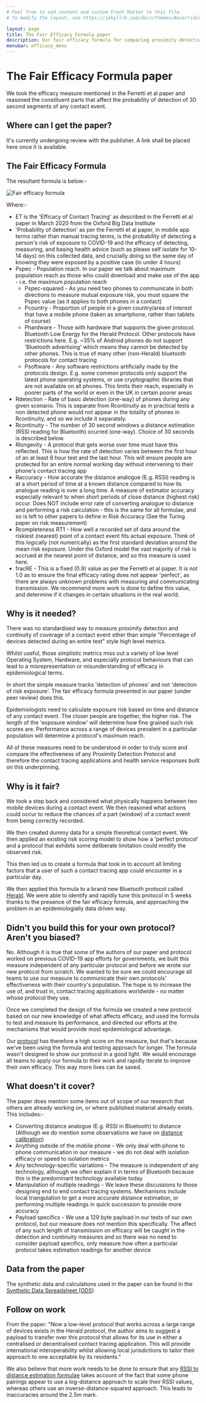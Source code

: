 ```yaml
---
# Feel free to add content and custom Front Matter to this file.
# To modify the layout, see https://jekyllrb.com/docs/themes/#overriding-theme-defaults

layout: page
title: The Fair Efficacy Formula paper
description: Our fair efficacy formula for comparing proximity detection protocols
menubar: efficacy_menu
---
```


# The Fair Efficacy Formula paper

We took the efficacy measure mentioned in the Ferretti et al paper and reasoned
the constituent parts that affect the probability of detection of 30 second
segments of any contact event.

## Where can I get the paper?

It's currently undergoing review with the publisher. A link shall be placed here once it is available.

## The Fair Efficacy Formula

The resultant formula is below:-

![Fair efficacy formula](../images/paper-measure-formula.png)

Where:-

- ET is the 'Efficacy of Contact Tracing' as described in the Ferretti et al paper in March 2020 from the Oxford Big Data Institute
- 'Probability of detection' as per the Ferretti et al paper, in mobile app terms rather than manual tracing terms, is the probability of detecting a person's risk of exposure to COVID-19 and the efficacy of detecting, measuring, and basing health advice (such as please self isolate for 10-14 days) on this collected data, and crucially doing so the same day of knowing they were exposed by a positive case (in under 4 hours)
- Pspec - Population reach. In our paper we talk about maximum population reach as those who could download and make use of the app - i.e. the maximum population reach
  - Pspec-squared - As you need two phones to communicate in both directions to measure mutual exposure risk, you must square the Pspec value (as it applies to both phones in a contact)
  - Pcountry - Proportion of people in a given country/area of interest that have a mobile phone (taken as smartphone, rather than tablets of course)
  - Phardware - Those with hardware that supports the given protocol. Bluetooth Low Energy for the Herald Protocol. Other protocols have restrictions here. E.g. ~35% of Android phones do not support 'Bluetooth advertising' which means they cannot be detected by other phones. This is true of many other (non-Herald) bluetooth protocols for contact tracing
  - Psoftware - Any software restrictions artificially made by the protocols design. E.g. some common protocols only support the latest phone operating systems, or use cryptographic libraries that are not available on all phones. This limits their reach, especially in poorer parts of the world or even in the UK in certain poorer areas
- Rdetection - Rate of basic detection (one-way) of phones during any given scenario. This is separate from Rcontinuity as in practical tests a non detected phone would not appear in the totality of phones in Rcontinuity, and so we include it separately.
- Rcontinuity - The number of 30 second windows a distance estimation (RSSI reading for Bluetooth) ocurred (one-way). Choice of 30 seconds is described below.
- Rlongevity - A protocol that gets worse over time must have this reflected. This is how the rate of detection varies between the first hour of an at least 8 hour test and the last hour. This will ensure people are protected for an entire normal working day without intervening to their phone's contact tracing app
- Raccuracy - How accurate the distance analogue (E.g. RSSI) reading is at a short period of time at a known distance compared to how its analogue reading is over a long time. A measure of estimator accuracy especially relevant to when short periods of close distance (highest risk) occur. Does NOT include error rate of converting analogue to distance and performing a risk calculation - this is the same for all formulae, and so is left to other papers to define in Risk Accuracy (See the Turing paper on risk measurement)
- Rcompleteness RT1 - How well a recorded set of data around the riskiest (nearest) point of a contact event fits actual exposure. Think of this logically (not numerically) as the first standard deviation around the mean risk exposure. Under the Oxford model the vast majority of risk is accrued at the nearest point of distance, and so this measure is used here. 
- fracRE - This is a fixed (0.9) value as per the Ferretti et al paper. It is not 1.0 as to ensure the final efficacy rating does not appear 'perfect', as there are always unknown problems with measuring and communicating transmission. We recommend more work is done to define this value, and determine if it changes in certain situations in the real world.

## Why is it needed?

There was no standardised way to measure proximity detection and continuity of
coverage of a contact event other than simple "Percentage of devices detected
during an entire test" style high level metrics.

Whilst useful, those simplistic metrics miss out a variety of low level Operating System, 
Hardware, and especially protocol behaviours that can lead to a misrepresentation or
misunderstanding of efficacy in epidemiological terms.

In short the simple measure tracks 'detection of phones' and not 'detection of risk exposure'.
The fair efficacy formula presented in our paper (under peer review) does this.

Epidemiologists need to calculate exposure risk based on time and distance of any contact
event. The closer people are together, the higher risk. The length of the 'exposure window'
will determine how fine grained such risk scores are. Performance across a range
of devices prevalent in a particular population will determine a protocol's maximum reach.

All of these measures need to be understood in order to truly score and compare the
effectiveness of any Proximity Detection Protocol and therefore the contact tracing 
applications and health service responses built on this underpinning.

## Why is it fair?

We took a step back and considered what physically happens between two mobile devices
during a contact event. We then reasoned what actions could occur to reduce the chances
of a part (window) of a contact event from being correctly recorded. 

We then created dummy data for a simple theoretical contact event. We then applied
an existing risk scoring model to show how a 'perfect protocol' and a protocol that
exhibits some deliberate limitation could modify the observed risk.

This then led us to create a formula that took in to account all limiting factors
that a user of such a contact tracing app could encounter in a particular day.

We then applied this formula to a brand new Bluetooth protocol called [Herald](../protocol).
We were able to identify and rapidly tune this protocol in 5 weeks thanks to the presence
of the fair efficacy formula, and approaching the problem in an epidemiologially data driven
way.

## Didn't you build this for your own protocol? Aren't you biased?

No. Although it is true that some of the authors of our paper and protocol worked on
previous COVID-19 app efforts for governments, we built this measure independent of any 
particular protocol and before we wrote our
new protocol from scratch. We wanted to be sure we could encourage all teams to
use our measure to communicate their own protocols' effectiveness with their
country's population. The hope is to increase the use of, and trust in, contact tracing
applications worldwide - no matter whose protocol they use.

Once we completed the design of the formula we created a new protocol based on our 
new knowledge of
what affects efficacy, and used the formula to test and measure its performance,
and directed our efforts at the mechanisms that would provide most epidemiological
advantage. 

Our [protocol](../protocol) has therefore a high score on the measure,
but that's because we've been using the formula and testing approach for longer.
The formula wasn't designed to show our protocol in a good light. We would
encourage all teams to apply our formula to their work and rapidly iterate to improve 
their own efficacy. This way more lives can be saved.

## What doesn't it cover?

The paper does mention some items out of scope of our research that others are 
already working on, or where published material already exists. This includes:-

- Converting distance analogue (E.g. RSSI in Bluetooth) to distance (Although we do mention some observations we have on [distance calibration](../bluetooth/distance))
- Anything outside of the mobile phone - We only deal with phone to phone communication in our measure - we do not deal with isolation efficacy or speed to isolation metrics
- Any technology-specific variations - The measure is independent of any technology, although we often explain it in terms of Bluetooth because this is the predominant technology available today
- Manipulation of multiple readings - We leave these discussions to those designing end to end
contact tracing systems. Mechanisms include local triangulation to get a more accurate distance estimation, or performing multiple readings in quick succession to provide more accuracy
- Payload specifics - We use a 129 byte payload in our tests of our own protocol, but our measure does not mention this specifically. The affect of any such length of transmission on efficacy will be caught in the detection and continuity measures and so there was no need to consider payload specifics, only measure how often a particular protocol takes estimation readings for another device

## Data from the paper

The synthetic data and calculations used in the paper can be found in the [Synthetic Data Spreadsheet (ODS)](../documents/protocols-paper-synthetic-data.ods)

## Follow on work

From the paper: "Now a low-level protocol that works across a large range of devices exists in the Herald protocol, the author aims to suggest a payload to transfer over this protocol that allows for its use in either a centralised or decentralised contact tracing application. This will provide international interoperability whilst allowing local jurisdictions to tailor their approach to one acceptable by its residents."

We also believe that more work needs to be done to ensure that any [RSSI to distance estimation formulae](../bluetooth/distance) takes account of the fact that some phone pairings appear to use a log-distance approach to scale their RSSI values, whereas others use an inverse-distance-squared approach. This leads to inaccuracies around the 2.5m mark.
